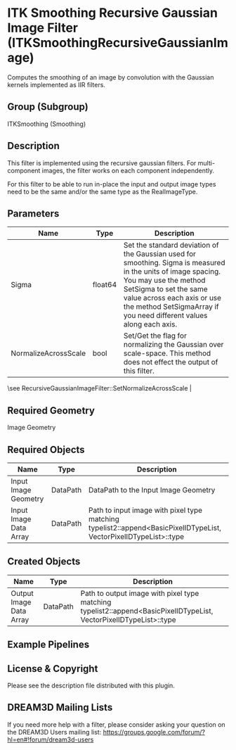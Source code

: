 # ITK Smoothing Recursive Gaussian Image Filter (ITKSmoothingRecursiveGaussianImage)

Computes the smoothing of an image by convolution with the Gaussian kernels implemented as IIR filters.

## Group (Subgroup)

ITKSmoothing (Smoothing)

## Description

This filter is implemented using the recursive gaussian filters. For multi-component images, the filter works on each component independently.

For this filter to be able to run in-place the input and output image types need to be the same and/or the same type as the RealImageType.

## Parameters

| Name | Type | Description |
|------|------|-------------|
| Sigma | float64 | Set the standard deviation of the Gaussian used for smoothing. Sigma is measured in the units of image spacing. You may use the method SetSigma to set the same value across each axis or use the method SetSigmaArray if you need different values along each axis. |
| NormalizeAcrossScale | bool | Set/Get the flag for normalizing the Gaussian over scale-space. This method does not effect the output of this filter.

\see RecursiveGaussianImageFilter::SetNormalizeAcrossScale |

## Required Geometry

Image Geometry

## Required Objects

| Name |Type | Description |
|-----|------|-------------|
| Input Image Geometry | DataPath | DataPath to the Input Image Geometry |
| Input Image Data Array | DataPath | Path to input image with pixel type matching typelist2::append<BasicPixelIDTypeList, VectorPixelIDTypeList>::type |

## Created Objects

| Name |Type | Description |
|-----|------|-------------|
| Output Image Data Array | DataPath | Path to output image with pixel type matching typelist2::append<BasicPixelIDTypeList, VectorPixelIDTypeList>::type |

## Example Pipelines


## License & Copyright

Please see the description file distributed with this plugin.


## DREAM3D Mailing Lists

If you need more help with a filter, please consider asking your question on the DREAM3D Users mailing list:
https://groups.google.com/forum/?hl=en#!forum/dream3d-users


